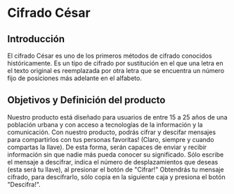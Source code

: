 # Cifrado César

## Introducción

El cifrado César es uno de los primeros métodos de cifrado conocidos históricamente. Es un tipo de cifrado por sustitución en el que una letra en el texto original es reemplazada por otra letra que se encuentra un número fijo de posiciones más adelante en el alfabeto.

## Objetivos y Definición del producto

Nuestro producto está diseñado para usuarios de entre 15 a 25 años de una población urbana y con acceso a tecnologías de la información y la comunicación.
Con nuestro producto, podrás cifrar y descifar mensajes para compartirlos con tus
personas favoritas! (Claro, siempre y cuando compartas la llave).
De esta forma, serán capaces de enviar y recibir información sin que nadie más pueda conocer su significado.
Sólo escribe el mensaje a descifrar, indica el número de desplazamientos que deseas (esta será tu llave),
al presionar el botón de "Cifrar!" Obtendrás tu mensaje cifrado, para descifrarlo, sólo copia en la siguiente caja y presiona el botón "Descifra!".
